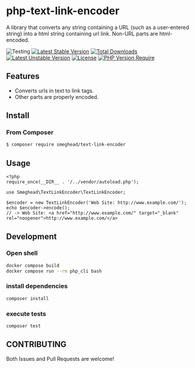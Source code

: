 # php-text-link-encoder

A library that converts any string containing a URL (such as a user-entered string) into a html string containing url link. Non-URL parts are html-encoded.

![Testing](https://github.com/smeghead/php-text-link-encoder/actions/workflows/php.yml/badge.svg?event=push) [![Latest Stable Version](http://poser.pugx.org/smeghead/php-text-link-encoder/v)](https://packagist.org/packages/smeghead/php-text-link-encoder) [![Total Downloads](http://poser.pugx.org/smeghead/php-text-link-encoder/downloads)](https://packagist.org/packages/smeghead/php-text-link-encoder) [![Latest Unstable Version](http://poser.pugx.org/smeghead/php-text-link-encoder/v/unstable)](https://packagist.org/packages/smeghead/php-text-link-encoder) [![License](http://poser.pugx.org/smeghead/php-text-link-encoder/license)](https://packagist.org/packages/smeghead/php-text-link-encoder) [![PHP Version Require](http://poser.pugx.org/smeghead/php-text-link-encoder/require/php)](https://packagist.org/packages/smeghead/php-text-link-encoder)

## Features

 * Converts urls in text to link tags.
 * Other parts are properly encoded.

## Install

### From Composer

```bash
$ composer require smeghead/text-link-encoder
```

## Usage

```
<?php
require_once(__DIR__ . '/../vendor/autoload.php');

use Smeghead\TextLinkEncoder\TextLinkEncoder;

$encoder = new TextLinkEncoder('Web Site: http://www.example.com/');
echo $encoder->encode();
// -> Web Site: <a href="http://www.example.com/" target="_blank" rel="noopener">http://www.example.com/</a>
```

## Development

### Open shell

```bash
docker compose build
docker compose run --rm php_cli bash
```

### install dependencies

```bash
composer install
```

### execute tests

```bash
composer test
```

## CONTRIBUTING

Both Issues and Pull Requests are welcome!
